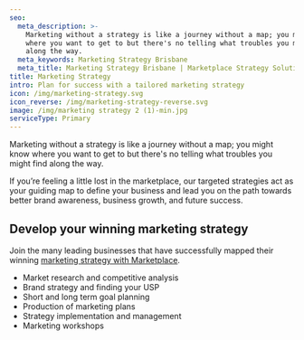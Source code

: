 ```yaml
---
seo:
  meta_description: >-
    Marketing without a strategy is like a journey without a map; you might know
    where you want to get to but there's no telling what troubles you might find
    along the way.
  meta_keywords: Marketing Strategy Brisbane
  meta_title: Marketing Strategy Brisbane | Marketplace Strategy Solutions
title: Marketing Strategy
intro: Plan for success with a tailored marketing strategy
icon: /img/marketing-strategy.svg
icon_reverse: /img/marketing-strategy-reverse.svg
image: /img/marketing strategy 2 (1)-min.jpg
serviceType: Primary
---
```

Marketing without a strategy is like a journey without a map; you might know
where you want to get to but there's no telling what troubles you might find
along the way.

If you’re feeling a little lost in the marketplace, our targeted strategies
act as your guiding map to define your business and lead you on the path
towards better brand awareness, business growth, and future success.

## Develop your winning marketing strategy

Join the many leading businesses that have successfully mapped their winning
[marketing strategy with Marketplace](https://marketplacestrategysolutions.com.au/).

* Market research and competitive analysis
* Brand strategy and finding your USP
* Short and long term goal planning
* Production of marketing plans
* Strategy implementation and management
* Marketing workshops
